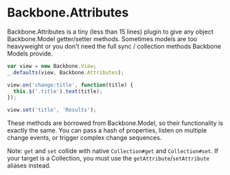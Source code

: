 Backbone.Attributes
===================

Backbone.Attributes is a tiny (less than 15 lines) plugin to give any object
Backbone.Model getter/setter methods. Sometimes models are too heavyweight or
you don't need the full sync / collection methods Backbone Models provide.

```javascript
var view = new Backbone.View;
_.defaults(view, Backbone.Attributes);

view.on('change:title', function(title) {
  this.$('.title').text(title);
});

view.set('title', 'Results');
```

These methods are borrowed from Backbone.Model, so their functionality is
exactly the same. You can pass a hash of properties, listen on multiple
change events, or trigger complex change sequences.

Note: `get` and `set` collide with native `Collection#get` and `Collection#set`. If your
target is a Collection, you must use the `getAttribute`/`setAttribute` aliases
instead.
